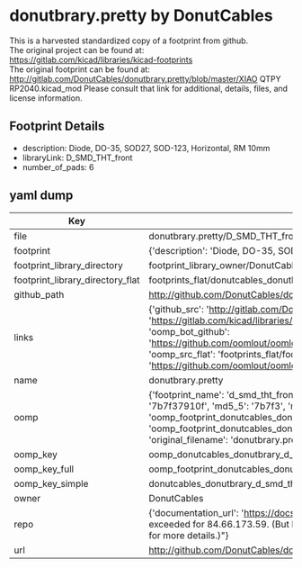 # donutbrary.pretty by DonutCables  
This is a harvested standardized copy of a footprint from github.  
The original project can be found at:  
https://gitlab.com/kicad/libraries/kicad-footprints  
The original footprint can be found at:
http://gitlab.com/DonutCables/donutbrary.pretty/blob/master/XIAO QTPY RP2040.kicad_mod
Please consult that link for additional, details, files, and license information.  
## Footprint Details
* description: Diode, DO-35,  SOD27, SOD-123, Horizontal, RM 10mm  
* libraryLink: D_SMD_THT_front  
* number_of_pads: 6  
## yaml dump  
| Key | Value |  
| --- | --- |  
| file | donutbrary.pretty/D_SMD_THT_front.kicad_mod |  
| footprint | {'description': 'Diode, DO-35,  SOD27, SOD-123, Horizontal, RM 10mm', 'libraryLink': 'D_SMD_THT_front', 'number_of_pads': 6} |  
| footprint_library_directory | footprint_library_owner/DonutCables_donutbrary.pretty |  
| footprint_library_directory_flat | footprints_flat/donutcables_donutbrary_d_smd_tht_front/working |  
| github_path | http://github.com/DonutCables/donutbrary.pretty/blob/master/D_SMD_THT_front.kicad_mod |  
| links | {'github_src': 'http://gitlab.com/DonutCables/donutbrary.pretty/blob/master/XIAO QTPY RP2040.kicad_mod', 'github_src_repo': 'https://gitlab.com/kicad/libraries/kicad-footprints', 'oomp_bot': 'footprints/donutcables_donutbrary_d_smd_tht_front/working', 'oomp_bot_github': 'https://github.com/oomlout/oomlout_oomp_footprint_bot/tree/main/footprints/donutcables_donutbrary_d_smd_tht_front/working', 'oomp_src_flat': 'footprints_flat/footprints_flat/donutcables_donutbrary_d_smd_tht_front/working', 'oomp_src_flat_github': 'https://github.com/oomlout/oomlout_oomp_footprint_src/tree/main/footprints_flat/donutcables_donutbrary_d_smd_tht_front/working'} |  
| name | donutbrary.pretty |  
| oomp | {'footprint_name': 'd_smd_tht_front', 'library_name': 'donutbrary', 'md5': '7b7f37910f36524cb62795d09f61cc34', 'md5_10': '7b7f37910f', 'md5_5': '7b7f3', 'md5_6': '7b7f37', 'oomp_key': 'oomp_donutcables_donutbrary_d_smd_tht_front', 'oomp_key_extra': 'oomp_footprint_donutcables_donutbrary_d_smd_tht_front', 'oomp_key_full': 'oomp_footprint_donutcables_donutbrary_d_smd_tht_front_7b7f37', 'oomp_key_simple': 'donutcables_donutbrary_d_smd_tht_front', 'original_filename': 'donutbrary.pretty/D_SMD_THT_front.kicad_mod', 'owner_name': 'donutcables'} |  
| oomp_key | oomp_donutcables_donutbrary_d_smd_tht_front |  
| oomp_key_full | oomp_footprint_donutcables_donutbrary_d_smd_tht_front |  
| oomp_key_simple | donutcables_donutbrary_d_smd_tht_front |  
| owner | DonutCables |  
| repo | {'documentation_url': 'https://docs.github.com/rest/overview/resources-in-the-rest-api#rate-limiting', 'message': "API rate limit exceeded for 84.66.173.59. (But here's the good news: Authenticated requests get a higher rate limit. Check out the documentation for more details.)"} |  
| url | http://github.com/DonutCables/donutbrary.pretty |  

